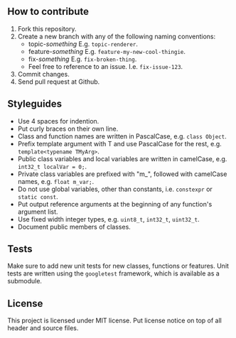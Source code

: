 ## How to contribute
1. Fork this repository.
2. Create a new branch with any of the following naming conventions:
   * topic-*something* E.g. `topic-renderer`.
   * feature-*something* E.g. `feature-my-new-cool-thingie`.
   * fix-*something* E.g. `fix-broken-thing`.
   * Feel free to reference to an issue. I.e. `fix-issue-123`.
3. Commit changes.
4. Send pull request at Github.

## Styleguides
*   Use 4 spaces for indention.
*   Put curly braces on their own line.
*   Class and function names are written in PascalCase, e.g. `class Object`.
*   Prefix template argument with T and use PascalCase for the rest, e.g. `template<typename TMyArg>`.
*   Public class variables and local variables are written in camelCase, e.g. `int32_t localVar = 0;`.
*   Private class variables are prefixed with "m_", followed with camelCase names, e.g. `float m_var;`.
*   Do not use global variables, other than constants, i.e. `constexpr` or `static const`.
*   Put output reference arguments at the beginning of any function's argument list.
*   Use fixed width integer types, e.g. `uint8_t`, `int32_t`, `uint32_t`.
*   Document public members of classes.

## Tests
Make sure to add new unit tests for new classes, functions or features. Unit tests are written using the `googletest` framework, which is available as a submodule.

## License
This project is licensed under MIT license. Put license notice on top of all header and source files.